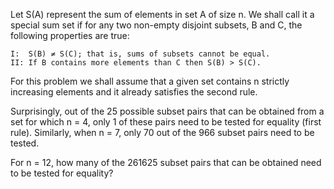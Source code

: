 Let S(A) represent the sum of elements in set A of size n. We shall call it a special sum set if for any two non-empty
disjoint subsets, B and C, the following properties are true:

	I:  S(B) ≠ S(C); that is, sums of subsets cannot be equal.
	II: If B contains more elements than C then S(B) > S(C).

For this problem we shall assume that a given set contains n strictly increasing elements and it already satisfies the
second rule.

Surprisingly, out of the 25 possible subset pairs that can be obtained from a set for which n = 4, only 1 of these pairs
need to be tested for equality (first rule). Similarly, when n = 7, only 70 out of the 966 subset pairs need to be tested.

For n = 12, how many of the 261625 subset pairs that can be obtained need to be tested for equality?